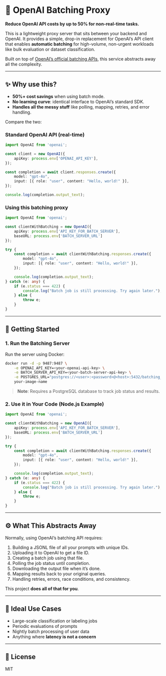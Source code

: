 # 🧠 OpenAI Batching Proxy

**Reduce OpenAI API costs by up to 50% for non-real-time tasks.**

This is a lightweight proxy server that sits between your backend and OpenAI. It provides a simple, drop-in replacement for OpenAI’s API client that enables **automatic batching** for high-volume, non-urgent workloads like bulk evaluation or dataset classification.

Built on top of [OpenAI’s official batching APIs](https://platform.openai.com/docs/guides/batch#4-check-the-status-of-a-batch), this service abstracts away all the complexity.

---

## ✨ Why use this?

- **50%+ cost savings** when using batch mode.
- **No learning curve**: identical interface to OpenAI’s standard SDK.
- **Handles all the messy stuff** like polling, mapping, retries, and error handling.

Compare the two:

### Standard OpenAI API (real-time)

```ts
import OpenAI from 'openai';

const client = new OpenAI({
    apiKey: process.env['OPENAI_API_KEY'],
});

const completion = await client.responses.create({
    model: "gpt-4o",
    input: [{ role: "user", content: "Hello, world!" }],
});

console.log(completion.output_text);
```

### Using this batching proxy

```ts
import OpenAI from 'openai';

const clientWithBatching = new OpenAI({
    apiKey: process.env['API_KEY_FOR_BATCH_SERVER'],
    baseURL: process.env['BATCH_SERVER_URL']
});

try {
    const completion = await clientWithBatching.responses.create({
        model: "gpt-4o",
        input: [{ role: "user", content: "Hello, world!" }],
    });

    console.log(completion.output_text);
} catch (e: any) {
    if (e.status === 422) {
        console.log("Batch job is still processing. Try again later.");
    } else {
        throw e;
    }
}
```

---

## 🚀 Getting Started

### 1. Run the Batching Server

Run the server using Docker:

```bash
docker run -d -p 9487:9487 \
    -e OPENAI_API_KEY=<your-openai-api-key> \
    -e BATCH_SERVER_API_KEY=<your-batch-server-api-key> \
    -e POSTGRES_URL="postgres://<user>:<password>@<host>:5432/batching_db" \
    your-image-name
```

> **Note**: Requires a PostgreSQL database to track job status and results.

### 2. Use it in Your Code (Node.js Example)

```ts
import OpenAI from 'openai';

const clientWithBatching = new OpenAI({
    apiKey: process.env['API_KEY_FOR_BATCH_SERVER'],
    baseURL: process.env['BATCH_SERVER_URL']
});

try {
    const completion = await clientWithBatching.responses.create({
        model: "gpt-4o",
        input: [{ role: "user", content: "Hello, world!" }],
    });

    console.log(completion.output_text);
} catch (e: any) {
    if (e.status === 422) {
        console.log("Batch job is still processing. Try again later.");
    } else {
        throw e;
    }
}
```

---

## ⚙️ What This Abstracts Away

Normally, using OpenAI’s batching API requires:

1. Building a JSONL file of all your prompts with unique IDs.
2. Uploading it to OpenAI to get a file ID.
3. Creating a batch job using that file.
4. Polling the job status until completion.
5. Downloading the output file when it’s done.
6. Mapping results back to your original queries.
7. Handling retries, errors, race conditions, and consistency.

This project **does all of that for you**.

---

## 🧩 Ideal Use Cases

- Large-scale classification or labeling jobs
- Periodic evaluations of prompts
- Nightly batch processing of user data
- Anything where **latency is not a concern**

---

## 📄 License

MIT
